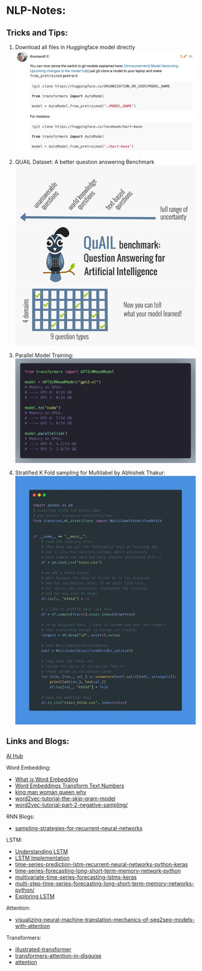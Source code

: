 # NLP-Notes:

## Tricks and Tips:

1) Download all files in Huggingface model directly 
![download image](/images/Directly%20Download.jfif)

2) QUAIL Dataset: A better question answering Benchmark
![QUAIL dataset](/images/QUILDataset.jfif)

3) Parallel Model Training:
![Parallel Model Training](/images/Parallel%20Model%20Training.jfif)

4) Stratified K Fold sampling for Multilabel by Abhishek Thakur:
![Stratified Fold](/images/stratified-fold%20for%20Multilabel%20Classification.jfif)

## Links and Blogs:

[AI Hub](https://aihub.cloud.google.com/u/0/s)

Word Embedding:
* [What is Word Embedding](https://machinelearningmastery.com/what-are-word-embeddings/)
* [Word Embeddings Transform Text Numbers](https://monkeylearn.com/blog/word-embeddings-transform-text-numbers/)
* [king man woman queen why](https://p.migdal.pl/2017/01/06/king-man-woman-queen-why.html)
* [word2vec-tutorial-the-skip-gram-model](http://mccormickml.com/2016/04/19/word2vec-tutorial-the-skip-gram-model/)
* [word2vec-tutorial-part-2-negative-sampling/](http://mccormickml.com/2017/01/11/word2vec-tutorial-part-2-negative-sampling/)

RNN Blogs:
* [sampling-strategies-for-recurrent-neural-networks](https://medium.com/machine-learning-at-petiteprogrammer/sampling-strategies-for-recurrent-neural-networks-9aea02a6616f)

LSTM:
* [Understanding LSTM](https://colah.github.io/posts/2015-08-Understanding-LSTMs/)
* [LSTM Implementation](https://mlexplained.com/2019/02/15/building-an-lstm-from-scratch-in-pytorch-lstms-in-depth-part-1/)
* [time-series-prediction-lstm-recurrent-neural-networks-python-keras](https://machinelearningmastery.com/time-series-prediction-lstm-recurrent-neural-networks-python-keras/)
* [time-series-forecasting-long-short-term-memory-network-python](https://machinelearningmastery.com/time-series-forecasting-long-short-term-memory-network-python/)
* [multivariate-time-series-forecasting-lstms-keras](https://machinelearningmastery.com/multivariate-time-series-forecasting-lstms-keras/)
* [multi-step-time-series-forecasting-long-short-term-memory-networks-python/](https://machinelearningmastery.com/multi-step-time-series-forecasting-long-short-term-memory-networks-python/)
* [Exploring LSTM](http://blog.echen.me/2017/05/30/exploring-lstms/)

Attention:

* [visualizing-neural-machine-translation-mechanics-of-seq2seq-models-with-attention](https://jalammar.github.io/visualizing-neural-machine-translation-mechanics-of-seq2seq-models-with-attention/)

Transformers:
* [illustrated-transformer](http://jalammar.github.io/illustrated-transformer/)
* [transformers-attention-in-disguise](https://www.mihaileric.com/posts/transformers-attention-in-disguise/)
* [attention](http://nlp.seas.harvard.edu/2018/04/03/attention.html)
